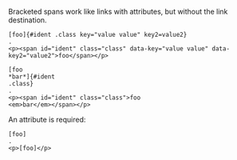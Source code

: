 Bracketed spans work like links with attributes, but
without the link destination.

```````````````````````````````` example
[foo]{#ident .class key="value value" key2=value2}
.
<p><span id="ident" class="class" data-key="value value" data-key2="value2">foo</span></p>
````````````````````````````````

```````````````````````````````` example
[foo
*bar*]{#ident
.class}
.
<p><span id="ident" class="class">foo
<em>bar</em></span></p>
````````````````````````````````

An attribute is required:

```````````````````````````````` example
[foo]
.
<p>[foo]</p>
````````````````````````````````
